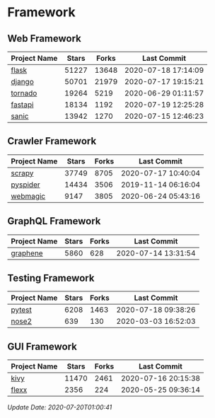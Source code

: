 # Framework

## Web Framework

| Project Name | Stars | Forks | Last Commit |
| ------------ | ----- | ----- | ----------- |
| [flask](https://github.com/pallets/flask) | 51227 | 13648 | 2020-07-18 17:14:09 |
| [django](https://github.com/django/django) | 50701 | 21979 | 2020-07-17 19:15:21 |
| [tornado](https://github.com/tornadoweb/tornado) | 19264 | 5219 | 2020-06-29 01:11:57 |
| [fastapi](https://github.com/tiangolo/fastapi) | 18134 | 1192 | 2020-07-19 12:25:28 |
| [sanic](https://github.com/huge-success/sanic) | 13942 | 1270 | 2020-07-15 12:46:23 |

## Crawler Framework

| Project Name | Stars | Forks | Last Commit |
| ------------ | ----- | ----- | ----------- |
| [scrapy](https://github.com/scrapy/scrapy) | 37749 | 8705 | 2020-07-17 10:40:04 |
| [pyspider](https://github.com/binux/pyspider) | 14434 | 3506 | 2019-11-14 06:16:04 |
| [webmagic](https://github.com/code4craft/webmagic) | 9147 | 3805 | 2020-06-24 05:43:16 |

## GraphQL Framework

| Project Name | Stars | Forks | Last Commit |
| ------------ | ----- | ----- | ----------- |
| [graphene](https://github.com/graphql-python/graphene) | 5860 | 628 | 2020-07-14 13:31:54 |

## Testing Framework

| Project Name | Stars | Forks | Last Commit |
| ------------ | ----- | ----- | ----------- |
| [pytest](https://github.com/pytest-dev/pytest) | 6208 | 1463 | 2020-07-18 09:38:26 |
| [nose2](https://github.com/nose-devs/nose2) | 639 | 130 | 2020-03-03 16:52:03 |

## GUI Framework

| Project Name | Stars | Forks | Last Commit |
| ------------ | ----- | ----- | ----------- |
| [kivy](https://github.com/kivy/kivy) | 11470 | 2461 | 2020-07-16 20:15:38 |
| [flexx](https://github.com/flexxui/flexx) | 2356 | 224 | 2020-05-25 09:36:14 |

*Update Date: 2020-07-20T01:00:41*